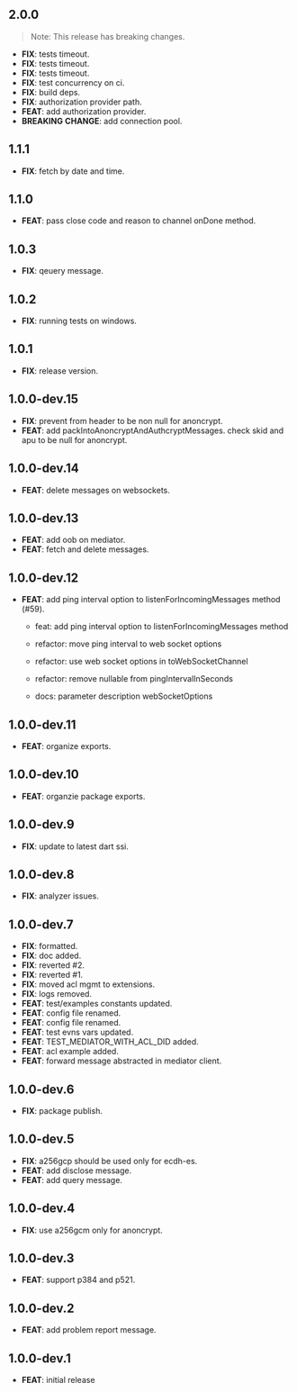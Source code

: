## 2.0.0

> Note: This release has breaking changes.

 - **FIX**: tests timeout.
 - **FIX**: tests timeout.
 - **FIX**: tests timeout.
 - **FIX**: test concurrency on ci.
 - **FIX**: build deps.
 - **FIX**: authorization provider path.
 - **FEAT**: add authorization provider.
 - **BREAKING** **CHANGE**: add connection pool.

## 1.1.1

 - **FIX**: fetch by date and time.

## 1.1.0

 - **FEAT**: pass close code and reason to channel onDone method.

## 1.0.3

 - **FIX**: qeuery message.

## 1.0.2

 - **FIX**: running tests on windows.

## 1.0.1

 - **FIX**: release version.

## 1.0.0-dev.15

 - **FIX**: prevent from header  to be non null for anoncrypt.
 - **FEAT**: add packIntoAnoncryptAndAuthcryptMessages. check skid and apu to be null for anoncrypt.

## 1.0.0-dev.14

 - **FEAT**: delete messages on websockets.

## 1.0.0-dev.13

 - **FEAT**: add oob on mediator.
 - **FEAT**: fetch and delete messages.

## 1.0.0-dev.12

 - **FEAT**: add ping interval option to listenForIncomingMessages method (#59).

    * feat: add ping interval option to listenForIncomingMessages method
    
    * refactor: move ping interval to web socket options
    
    * refactor: use web socket options in toWebSocketChannel
    
    * refactor: remove nullable from pingIntervalInSeconds
    
    * docs: parameter description webSocketOptions


## 1.0.0-dev.11

 - **FEAT**: organize exports.

## 1.0.0-dev.10

 - **FEAT**: organzie package exports.

## 1.0.0-dev.9

 - **FIX**: update to latest dart ssi.

## 1.0.0-dev.8

 - **FIX**: analyzer issues.

## 1.0.0-dev.7

 - **FIX**: formatted.
 - **FIX**: doc added.
 - **FIX**: reverted #2.
 - **FIX**: reverted #1.
 - **FIX**: moved acl mgmt to extensions.
 - **FIX**: logs removed.
 - **FEAT**: test/examples constants updated.
 - **FEAT**: config file renamed.
 - **FEAT**: config file renamed.
 - **FEAT**: test evns vars updated.
 - **FEAT**: TEST_MEDIATOR_WITH_ACL_DID added.
 - **FEAT**: acl example added.
 - **FEAT**: forward message abstracted in mediator client.

## 1.0.0-dev.6

 - **FIX**: package publish.

## 1.0.0-dev.5

 - **FIX**: a256gcp should be used only for ecdh-es.
 - **FEAT**: add disclose message.
 - **FEAT**: add query message.

## 1.0.0-dev.4

 - **FIX**: use a256gcm only for anoncrypt.

## 1.0.0-dev.3

 - **FEAT**: support p384 and p521.

## 1.0.0-dev.2

 - **FEAT**: add problem report message.

## 1.0.0-dev.1

 - **FEAT**: initial release
